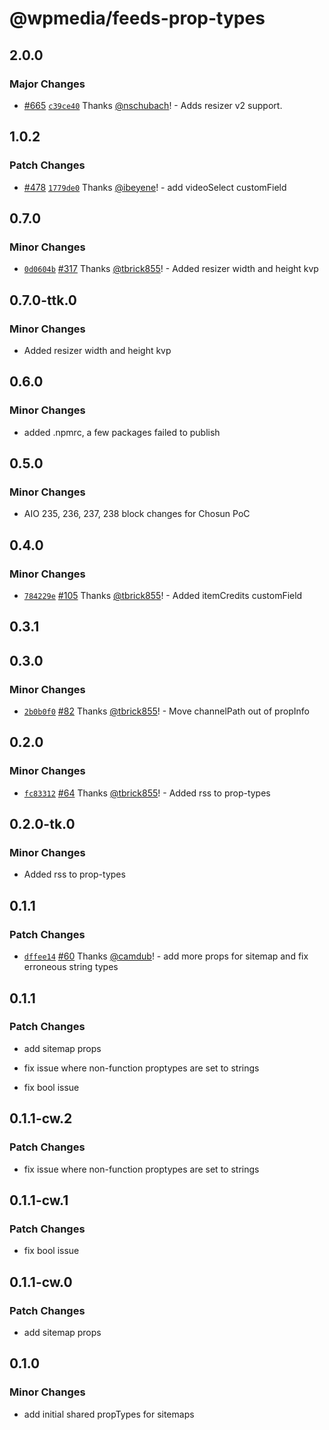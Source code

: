 # @wpmedia/feeds-prop-types

## 2.0.0

### Major Changes

- [#665](https://github.com/WPMedia/feed-components/pull/665) [`c39ce40`](https://github.com/WPMedia/feed-components/commit/c39ce40bc95a95755bff01b4616a170e69572995) Thanks [@nschubach](https://github.com/nschubach)! - Adds resizer v2 support.

## 1.0.2

### Patch Changes

- [#478](https://github.com/WPMedia/feed-components/pull/478) [`1779de0`](https://github.com/WPMedia/feed-components/commit/1779de0321772cc13680b76752f16974c7fb000c) Thanks [@ibeyene](https://github.com/ibeyene)! - add videoSelect customField

## 0.7.0

### Minor Changes

- [`0d0604b`](https://github.com/WPMedia/feed-components/commit/0d0604bcedfb07adc79b09785e11947b0fa58505) [#317](https://github.com/WPMedia/feed-components/pull/317) Thanks [@tbrick855](https://github.com/tbrick855)! - Added resizer width and height kvp

## 0.7.0-ttk.0

### Minor Changes

- Added resizer width and height kvp

## 0.6.0

### Minor Changes

- added .npmrc, a few packages failed to publish

## 0.5.0

### Minor Changes

- AIO 235, 236, 237, 238 block changes for Chosun PoC

## 0.4.0

### Minor Changes

- [`784229e`](https://github.com/WPMedia/feed-components/commit/784229e4e3969efb3119f91f077af50fb5501994) [#105](https://github.com/WPMedia/feed-components/pull/105) Thanks [@tbrick855](https://github.com/tbrick855)! - Added itemCredits customField

## 0.3.1

## 0.3.0

### Minor Changes

- [`2b0b0f0`](https://github.com/WPMedia/feed-components/commit/2b0b0f0afd15c3310947af0d758953192c4e5369) [#82](https://github.com/WPMedia/feed-components/pull/82) Thanks [@tbrick855](https://github.com/tbrick855)! - Move channelPath out of propInfo

## 0.2.0

### Minor Changes

- [`fc83312`](https://github.com/WPMedia/feed-components/commit/fc8331277be774bb17492df6b9030899126c6a89) [#64](https://github.com/WPMedia/feed-components/pull/64) Thanks [@tbrick855](https://github.com/tbrick855)! - Added rss to prop-types

## 0.2.0-tk.0

### Minor Changes

- Added rss to prop-types

## 0.1.1

### Patch Changes

- [`dffee14`](https://github.com/WPMedia/feed-components/commit/dffee1420c22302cdec0a7bfaeb65979ce7d6bc7) [#60](https://github.com/WPMedia/feed-components/pull/60) Thanks [@camdub](https://github.com/camdub)! - add more props for sitemap and fix erroneous string types

## 0.1.1

### Patch Changes

- add sitemap props

* fix issue where non-function proptypes are set to strings

- fix bool issue

## 0.1.1-cw.2

### Patch Changes

- fix issue where non-function proptypes are set to strings

## 0.1.1-cw.1

### Patch Changes

- fix bool issue

## 0.1.1-cw.0

### Patch Changes

- add sitemap props

## 0.1.0

### Minor Changes

- add initial shared propTypes for sitemaps
